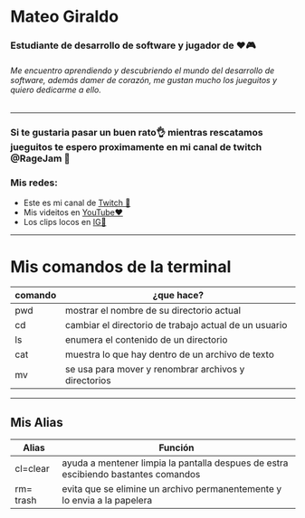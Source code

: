 # Mateo Giraldo


### Estudiante de desarrollo de software y jugador de ❤️🎮



###### Me encuentro aprendiendo y descubriendo el mundo del desarrollo de software, además damer de corazón, me gustan mucho los jueguitos y quiero dedicarme a ello.
----------------------------------------------------------

### Si te gustaria pasar un buen rato👌 mientras rescatamos jueguitos te espero proximamente en mi canal de twitch @RageJam 💜 

### Mis redes:

* Este es mi canal de [Twitch 💜](https://www.twitch.tv/ragejam  "Mi twitch 💜")
* Mis videitos en [YouTube❤️](https://www.youtube.com/channel/UC83saDK3ZBpqv-JM7KfLGRg "youtube")
* Los clips locos en [IG📸](https://www.instagram.com/rjam_9/ "instagram")


----------------------------------------------------------

# Mis comandos de la terminal

|comando |¿que hace?                                            |
|------- |----------------------------------------------------- |
|pwd     | mostrar el nombre de su directorio actual            |
|cd      |cambiar el directorio de trabajo actual de un usuario |
|ls      |enumera el contenido de un directorio                 |
|cat     | muestra lo que hay dentro de un archivo de texto     |
|mv      |se usa para mover y renombrar archivos y directorios  |

-------------------------------------------------------------
## Mis Alias

|Alias     | Función                                                                  |
|--------  |------------------------------------------------------------------------- |
|cl=clear  | ayuda a mentener limpia la pantalla despues de estra escibiendo bastantes comandos |
|rm= trash | evita que se elimine un archivo permanentemente y lo envia a la papelera |
